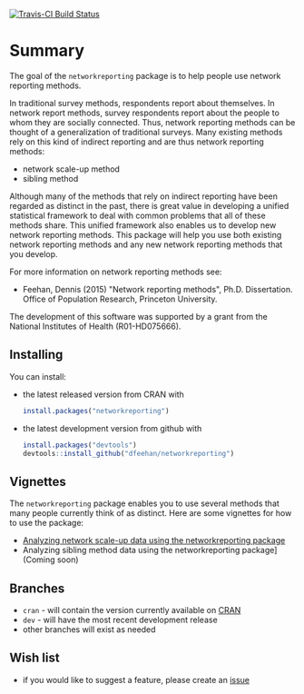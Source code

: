 [![Travis-CI Build
Status](https://travis-ci.org/dfeehan/networkreporting.svg?branch=master)](https://travis-ci.org/dfeehan/networkreporting)


Summary
================

The goal of the `networkreporting` package is to help people use network reporting methods.

In traditional survey methods, respondents report about themselves.  In network report methods, survey respondents report about the people to whom they are socially connected.  Thus, network reporting methods can be thought of a generalization of traditional surveys.  Many existing methods rely on this kind of indirect reporting and are thus network reporting methods:

- network scale-up method
- sibling method

Although many of the methods that rely on indirect reporting have been regarded as distinct in the past, there is great value in developing a unified statistical framework to deal with common problems that all of these methods share.  This unified framework also enables us to develop new network reporting methods.  This package will help you use both existing network reporting methods and any new network reporting methods that you develop.


For more information on network reporting methods see: 
- Feehan, Dennis (2015) "Network reporting methods", Ph.D. Dissertation. Office of Population Research, Princeton University.

The development of this software was supported by a grant from the National Institutes of Health (R01-HD075666).

Installing
-----------

You can install:

* the latest released version from CRAN with

    ```R
    install.packages("networkreporting")
    ````

* the latest development version from github with

    ```R
    install.packages("devtools")
    devtools::install_github("dfeehan/networkreporting")
    ```

Vignettes
---------

The `networkreporting` package enables you to use several methods that many people currently think of as distinct.  Here are some vignettes for how to use the package:

* [Analyzing network scale-up data using the networkreporting package]( https://cran.rstudio.com/web/packages/networkreporting/vignettes/network_scaleup.html)
* Analyzing sibling method data using the networkreporting package] (Coming soon)

Branches
--------
* `cran` - will contain the version currently available on
  [CRAN](http://cran.r-project.org)
* `dev` - will have the most recent development release
* other branches will exist as needed


Wish list
---------
* if you would like to suggest a feature, please create an
  [issue](https://github.com/dfeehan/networkreporting/issues)
